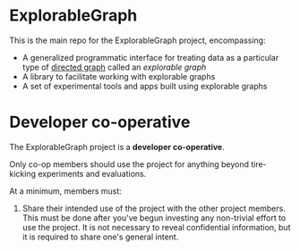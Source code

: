 # ExplorableGraph

This is the main repo for the ExplorableGraph project, encompassing:

- A generalized programmatic interface for treating data as a particular type of [directed graph](<https://en.wikipedia.org/wiki/Graph_(discrete_mathematics)#Directed_graph>) called an _explorable graph_
- A library to facilitate working with explorable graphs
- A set of experimental tools and apps built using explorable graphs

# Developer co-operative

The ExplorableGraph project is a **developer co-operative**.

Only co-op members should use the project for anything beyond tire-kicking experiments and evaluations.

At a minimum, members must:

1. Share their intended use of the project with the other project members. This must be done after you've begun investing any non-trivial effort to use the project. It is not necessary to reveal confidential information, but it is required to share one's general intent.
